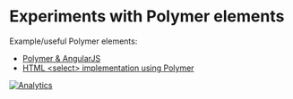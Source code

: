 Experiments with Polymer elements
========================

Example/useful Polymer elements:

- [Polymer & AngularJS](http://ebidel.github.io/polymer-experiments/polymer-and-angular/together/)
- [HTML &lt;select> implementation using Polymer](http://ebidel.github.io/polymer-experiments/select-element/)

[![Analytics](https://ga-beacon.appspot.com/UA-46812528-1/ebidel/polymer-experiments/README)](https://github.com/igrigorik/ga-beacon)
